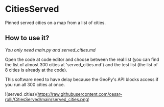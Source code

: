 # CitiesServed
Pinned served cities on a map from a list of cities.

## How to use it?
*You only need main.py and served_cities.md*

Open the code at code editor and choose between the real list (you can find the list of almost 300 cities at 'served_cities.md') and the test list (the list of 8 cities is already at the code).

This software need to have delay because the GeoPy's API blocks access if you run all 300 cities at once.

!(served_cities)(https://raw.githubusercontent.com/cesar-rolli/CitiesServed/main/served_cities.png)

